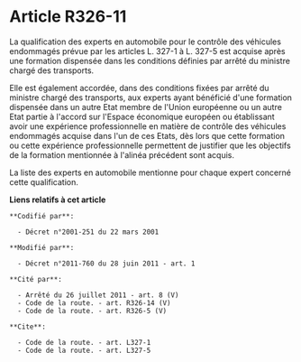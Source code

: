 # Article R326-11

La qualification des experts en automobile pour le contrôle des véhicules endommagés prévue par les articles L. 327-1 à L.
327-5 est acquise après une formation dispensée dans les conditions définies par arrêté du ministre chargé des transports. 

Elle est également accordée, dans des conditions fixées par arrêté du ministre chargé des transports, aux experts ayant
bénéficié d'une formation dispensée dans un autre Etat membre de l'Union européenne ou un autre Etat partie à l'accord sur
l'Espace économique européen ou établissant avoir une expérience professionnelle en matière de contrôle des véhicules
endommagés acquise dans l'un de ces Etats, dès lors que cette formation ou cette expérience professionnelle permettent de
justifier que les objectifs de la formation mentionnée à l'alinéa précédent sont acquis. 

La liste des experts en automobile mentionne pour chaque expert concerné cette qualification.

**Liens relatifs à cet article**

	**Codifié par**:

	  - Décret n°2001-251 du 22 mars 2001

	**Modifié par**:

	  - Décret n°2011-760 du 28 juin 2011 - art. 1

	**Cité par**:

	  - Arrêté du 26 juillet 2011 - art. 8 (V)
	  - Code de la route. - art. R326-14 (V)
	  - Code de la route. - art. R326-5 (V)

	**Cite**:

	  - Code de la route. - art. L327-1
	  - Code de la route. - art. L327-5
